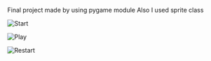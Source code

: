 Final project made by using pygame module
Also I used sprite class

![Start](https://user-images.githubusercontent.com/72540435/102603526-22f99000-414d-11eb-8a5d-c2f53e574dc9.PNG)

![Play](https://user-images.githubusercontent.com/72540435/102603645-4cb2b700-414d-11eb-9f61-e62a23d8ea3b.PNG)

![Restart](https://user-images.githubusercontent.com/72540435/102603608-3dcc0480-414d-11eb-86eb-dbf84e70546f.PNG)

